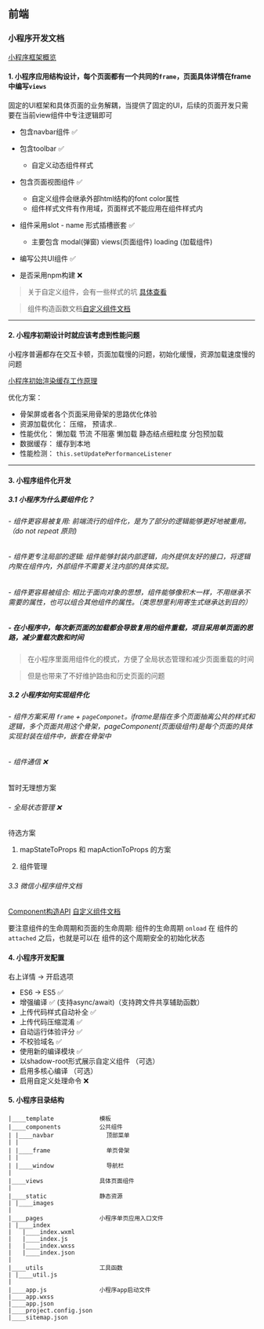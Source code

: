 ## 前端

### 小程序开发文档

[小程序框架概览](https://developers.weixin.qq.com/miniprogram/dev/reference/api/App.html)

#### 1. 小程序应用结构设计，每个页面都有一个共同的`frame`，页面具体详情在frame中编写`views`

固定的UI框架和具体页面的业务解耦，当提供了固定的UI，后续的页面开发只需要在当前view组件中专注逻辑即可

- 包含navbar组件 ✅
- 包含toolbar ✅
  - 自定义动态组件样式
- 包含页面视图组件 ✅
  - 自定义组件会继承外部html结构的font color属性
  - 组件样式文件有作用域，页面样式不能应用在组件样式内

- 组件采用slot - name 形式插槽嵌套 ✅
  - 主要包含 modal(弹窗) views(页面组件) loading (加载组件)

- 编写公共UI组件 ✅

- 是否采用npm构建 ❌

> 关于自定义组件，会有一些样式的坑 [具体查看](https://developers.weixin.qq.com/miniprogram/dev/framework/runtime/env.html)

> 组件构造函数文档[自定义组件文档](https://developers.weixin.qq.com/miniprogram/dev/reference/api/Component.html)

----

#### 2. 小程序初期设计时就应该考虑到性能问题

小程序普遍都存在交互卡顿，页面加载慢的问题，初始化缓慢，资源加载速度慢的问题

[小程序初始渲染缓存工作原理](https://developers.weixin.qq.com/miniprogram/dev/framework/view/initial-rendering-cache.html)

优化方案：
 - 骨架屏或者各个页面采用骨架的思路优化体验
 - 资源加载优化： 压缩， 预请求..
 - 性能优化： 懒加载 节流 不阻塞 懒加载 静态结点细粒度 分包预加载
 - 数据缓存： 缓存到本地
 - 性能检测： `this.setUpdatePerformanceListener`

-----

#### 3. 小程序组件化开发

#####  3.1 小程序为什么要组件化？

###### - 组件更容易被复用: 前端流行的组件化，是为了部分的逻辑能够更好地被重用。（do not repeat 原则)

###### - 组件更专注局部的逻辑: 组件能够封装内部逻辑，向外提供友好的接口，将逻辑内聚在组件内，外部组件不需要关注内部的具体实现。

###### - 组件更容易被组合: 相比于面向对象的思想，组件能够像积木一样，不用继承不需要的属性，也可以组合其他组件的属性。（类思想里利用寄生式继承达到目的）

#####  - 在小程序中，每次新页面的加载都会导致复用的组件重载，项目采用单页面的思路，减少重载次数和时间
 
> 在小程序里面用组件化的模式，方便了全局状态管理和减少页面重载的时间

> 但是也带来了不好维护路由和历史页面的问题

##### 3.2 小程序如何实现组件化

###### - 组件方案采用 `frame` + `pageComponet`。iframe是指在多个页面抽离公共的样式和逻辑，多个页面共用这个骨架，pageComponent(页面级组件)是每个页面的具体实现封装在组件中，嵌套在骨架中

###### - 组件通信 ❌ 

暂时无理想方案

###### - 全局状态管理 ❌ 

待选方案
1. mapStateToProps 和 mapActionToProps 的方案

2. 组件管理

###### 3.3 微信小程序组件文档
[Component构造API](https://developers.weixin.qq.com/miniprogram/dev/reference/api/Component.html)
[自定义组件文档](https://developers.weixin.qq.com/miniprogram/dev/framework/custom-component/component.html)

要注意组件的生命周期和页面的生命周期:
组件的生命周期 `onload` 在 组件的 `attached` 之后，也就是可以在 组件的这个周期安全的初始化状态

#### 4. 小程序开发配置

右上详情 -> 开启选项

- ES6 -> ES5 ✅
- 增强编译 ✅  (支持async/await)（支持跨文件共享辅助函数）
- 上传代码样式自动补全 ✅
- 上传代码压缩混淆 ✅
- 自动运行体验评分 ✅
- 不校验域名 ✅
- 使用新的编译模块 ✅
- 以shadow-root形式展示自定义组件 （可选）
- 启用多核心编译 （可选）
- 启用自定义处理命令 ❌

#### 5. 小程序目录结构

```
|____template             模板
|____components           公共组件
| |____navbar               顶部菜单
| |
| |____frame                单页骨架
| |
| |____window               导航栏
|
|____views                具体页面组件
|
|____static               静态资源
| |____images
|
|____pages                小程序单页应用入口文件
| |____index
|   |____index.wxml
|   |____index.js
|   |____index.wxss
|   |____index.json
|
|____utils                工具函数
| |____util.js
|
|____app.js               小程序app启动文件
|____app.wxss
|____app.json
|____project.config.json
|____sitemap.json
```